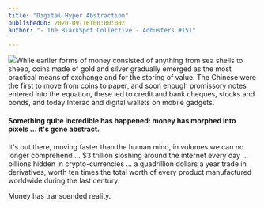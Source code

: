 ```yaml
---
title: "Digital Hyper Abstraction"
publishedOn: 2020-09-16T00:00:00Z
author: "- The BlackSpot Collective - Adbusters #151"

---
```


![](/images/articles/5f6285fff1118f47ed88a7ae_abstract_digital_money_600x400_1.jpg)While earlier forms of money consisted of anything from sea shells to sheep, coins made of gold and silver gradually emerged as the most practical means of exchange and for the storing of value. The Chinese were the first to move from coins to paper, and soon enough promissory notes entered into the equation, these led to credit and bank cheques, stocks and bonds, and today Interac and digital wallets on mobile gadgets.

#### Something quite incredible has happened: money has morphed into pixels ... it's gone abstract.
It's out there, moving faster than the human mind, in volumes we can no longer comprehend ... $3 trillion sloshing around the internet every day ... billions hidden in crypto-currencies ... a quadrillion dollars a year trade in derivatives, worth ten times the total worth of every product manufactured worldwide during the last century.

Money has transcended reality.
